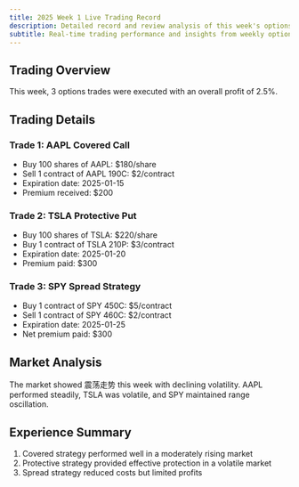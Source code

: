 ```yaml
---
title: 2025 Week 1 Live Trading Record
description: Detailed record and review analysis of this week's options live trading
subtitle: Real-time trading performance and insights from weekly options transactions
---
```


## Trading Overview

This week, 3 options trades were executed with an overall profit of 2.5%.

## Trading Details

### Trade 1: AAPL Covered Call

- Buy 100 shares of AAPL: $180/share
- Sell 1 contract of AAPL 190C: $2/contract
- Expiration date: 2025-01-15
- Premium received: $200

### Trade 2: TSLA Protective Put

- Buy 100 shares of TSLA: $220/share
- Buy 1 contract of TSLA 210P: $3/contract
- Expiration date: 2025-01-20
- Premium paid: $300

### Trade 3: SPY Spread Strategy

- Buy 1 contract of SPY 450C: $5/contract
- Sell 1 contract of SPY 460C: $2/contract
- Expiration date: 2025-01-25
- Net premium paid: $300

## Market Analysis

The market showed 震荡走势 this week with declining volatility. AAPL performed steadily, TSLA was volatile, and SPY maintained range oscillation.

## Experience Summary

1. Covered strategy performed well in a moderately rising market
2. Protective strategy provided effective protection in a volatile market
3. Spread strategy reduced costs but limited profits
